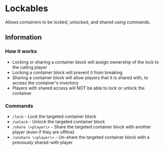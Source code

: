 # Lockables
Allows containers to be locked, unlocked, and shared using commands.

## Information
### How it works
- Locking or sharing a container block will assign ownership of the lock to the calling player
- Locking a container block will prevent it from breaking
- Sharing a container block will allow players that it is shared with, to access the container's inventory
- Players with shared access will NOT be able to lock or unlock the container

### Commands
- `/lock` - Lock the targeted container block
- `/unlock` - Unlock the targeted container block
- `/share \<player\>` - Share the targeted container block with another player (even if they are offline)
- `/unshare \<player\>` - Un-share the targeted container block with a previously shared-with player
